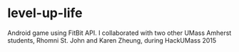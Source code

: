 # level-up-life
Android game using FitBit API. I collaborated with two other UMass Amherst students, Rhomni St. John and Karen Zheung, during HackUMass 2015

